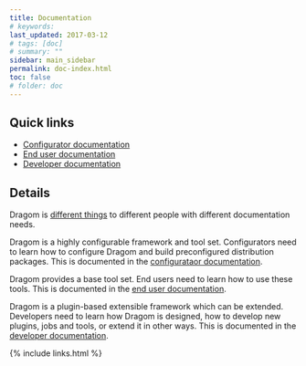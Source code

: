 ```yaml
---
title: Documentation
# keywords:
last_updated: 2017-03-12
# tags: [doc]
# summary: ""
sidebar: main_sidebar
permalink: doc-index.html
toc: false
# folder: doc
---
```


Quick links
-----------

- [Configurator documentation](doc-config-intro.html)
- [End user documentation](doc-user-intro.html)
- [Developer documentation](doc-dev-intro.html)

Details
-------

Dragom is [different things](what-is-dragom.html) to different people with
different documentation needs.

Dragom is a highly configurable framework and tool set. Configurators need to
learn how to configure Dragom and build preconfigured distribution packages.
This is documented in the [configurataor documentation](doc-config-index.html).

Dragom provides a base tool set. End users need to learn how to use these
tools. This is documented in the [end user documentation](doc-user-index.html).

Dragom is a plugin-based extensible framework which can be extended. Developers
need to learn how Dragom is designed, how to develop new plugins, jobs and
tools, or extend it in other ways. This is documented in the
[developer documentation](doc-dev-index.html).

{% include links.html %}
